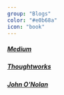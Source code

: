 ```yaml
---
group: "Blogs"
color: "#e0b68a"
icon: "book"
---
```


<h5><a href="https://medium.com/">Medium</a></h5>
<h5><a href="http://www.thoughtworks.com/insights">Thoughtworks</a></h5>
<h5><a href="http://john.onolan.org/">John O'Nolan</a></h5>
